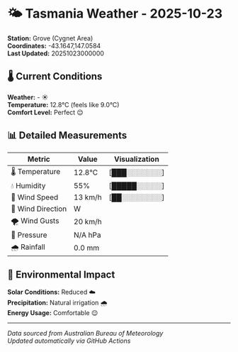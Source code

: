 # 🌤️ Tasmania Weather - 2025-10-23

**Station:** Grove (Cygnet Area)  
**Coordinates:** -43.1647,147.0584  
**Last Updated:** 20251023000000

## 🌡️ Current Conditions

**Weather:** - ☀️  
**Temperature:** 12.8°C (feels like 9.0°C)  
**Comfort Level:** Perfect 😌

## 📊 Detailed Measurements

| Metric | Value | Visualization |
|--------|-------|---------------|
| 🌡️ Temperature | 12.8°C | [███░░░░░░░] |
| 💧 Humidity | 55% | [█████░░░░░] |
| 💨 Wind Speed | 13 km/h | [██░░░░░░░░] |
| 🧭 Wind Direction | W | |
| 🌪️ Wind Gusts | 20 km/h | |
| 🔽 Pressure | N/A hPa | |
| 🌧️ Rainfall | 0.0 mm | |

## 🌱 Environmental Impact

**Solar Conditions:** Reduced ☁️  
**Precipitation:** Natural irrigation 🌧️  
**Energy Usage:** Comfortable 😌

---
*Data sourced from Australian Bureau of Meteorology*  
*Updated automatically via GitHub Actions*
